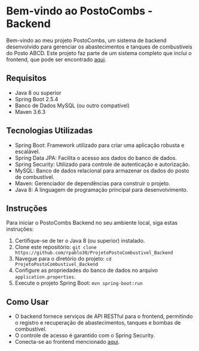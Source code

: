 # Bem-vindo ao PostoCombs - Backend

Bem-vindo ao meu projeto PostoCombs, um sistema de backend desenvolvido para gerenciar os abastecimentos e tanques de combustíveis do Posto ABCD. Este projeto faz parte de um sistema completo que inclui o frontend, que pode ser encontrado [aqui](https://github.com/rpablo30/PostoCombs).

## Requisitos

- Java 8 ou superior
- Spring Boot 2.5.4
- Banco de Dados MySQL (ou outro compatível)
- Maven 3.6.3

## Tecnologias Utilizadas
- Spring Boot: Framework utilizado para criar uma aplicação robusta e escalável.
- Spring Data JPA: Facilita o acesso aos dados do banco de dados.
- Spring Security: Utilizado para controle de autenticação e autorização.
- MySQL: Banco de dados relacional para armazenar os dados do posto de combustível.
- Maven: Gerenciador de dependências para construir o projeto.
- Java 8: A linguagem de programação principal para desenvolvimento.

## Instruções

Para iniciar o PostoCombs Backend no seu ambiente local, siga estas instruções:

1. Certifique-se de ter o Java 8 (ou superior) instalado.
2. Clone este repositório: `git clone https://github.com/rpablo30/ProjetoPostoCombustivel_Backend`
3. Navegue para o diretório do projeto: `cd ProjetoPostoCombustivel_Backend`
4. Configure as propriedades do banco de dados no arquivo `application.properties`.
5. Execute o projeto Spring Boot: `mvn spring-boot:run`

## Como Usar

- O backend fornece serviços de API RESTful para o frontend, permitindo o registro e recuperação de abastecimentos, tanques e bombas de combustível.
- O controle de acesso é garantido com o Spring Security.
- Conecta-se ao frontend mencionado [aqui](https://github.com/rpablo30/PostoCombs).
